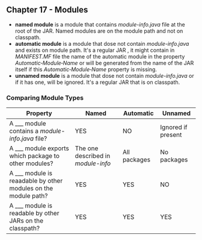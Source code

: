 ## Chapter 17 - Modules
  - **named module** is a module that contains _module-info.java_ file at the root of the JAR. Named modules are on the module path and not on classpath.
  - **automatic module** is a module that dose not contain _module-info.java_ and exists on module path. It's a regular JAR , it might contain in _MANIFEST.MF_ file the name of the automatic module in the property _Automatic‐Module‐Name_ or will be generated from the name of the JAR itself if this _Automatic‐Module‐Name_ property is missing. 
  - **unnamed module** is a module that dose not contain _module-info.java_ or if it has one, will be ignored. It's a regular JAR that is on classpath.
  
### Comparing Module Types
  | Property | Named | Automatic | Unnamed | 
  |---------|---------|---------|--------|
  | A ___ module contains a _module-info.java_ file? | YES | NO | Ignored if present |
  | A ___ module exports which package to other modules? | The one described in _module-info_ | All packages | No packages |
  | A ___ module is reaadable by other modules on the module path? | YES | YES | NO |
  | A ___ module is readable by other JARs on the classpath? | YES | YES | YES |
